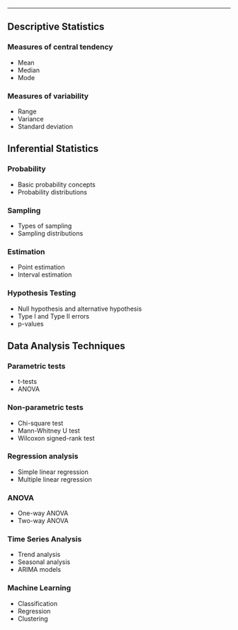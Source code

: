 ----

## Descriptive Statistics

### Measures of central tendency

-   Mean
-   Median
-   Mode

### Measures of variability

-   Range
-   Variance
-   Standard deviation

## Inferential Statistics

### Probability

-   Basic probability concepts
-   Probability distributions

### Sampling

-   Types of sampling
-   Sampling distributions

### Estimation

-   Point estimation
-   Interval estimation

### Hypothesis Testing

-   Null hypothesis and alternative hypothesis
-   Type I and Type II errors
-   p-values

## Data Analysis Techniques

### Parametric tests

-   t-tests
-   ANOVA

### Non-parametric tests

-   Chi-square test
-   Mann-Whitney U test
-   Wilcoxon signed-rank test

### Regression analysis

-   Simple linear regression
-   Multiple linear regression

### ANOVA

-   One-way ANOVA
-   Two-way ANOVA

### Time Series Analysis

-   Trend analysis
-   Seasonal analysis
-   ARIMA models

### Machine Learning

-   Classification
-   Regression
-   Clustering